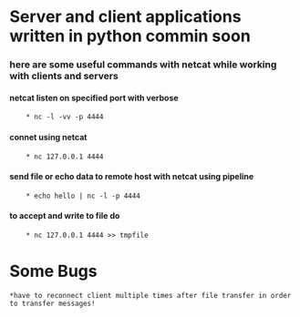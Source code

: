 # Server and client applications written in python commin soon

### here are some useful commands with netcat while working with clients and servers

#### netcat listen on specified port with verbose
		* nc -l -vv -p 4444

#### connet using netcat
		* nc 127.0.0.1 4444

#### send file or echo data to remote host with netcat using pipeline

		* echo hello | nc -l -p 4444
#### to accept and write to file do 
		* nc 127.0.0.1 4444 >> tmpfile



# Some Bugs
    *have to reconnect client multiple times after file transfer in order to transfer messages!

    
